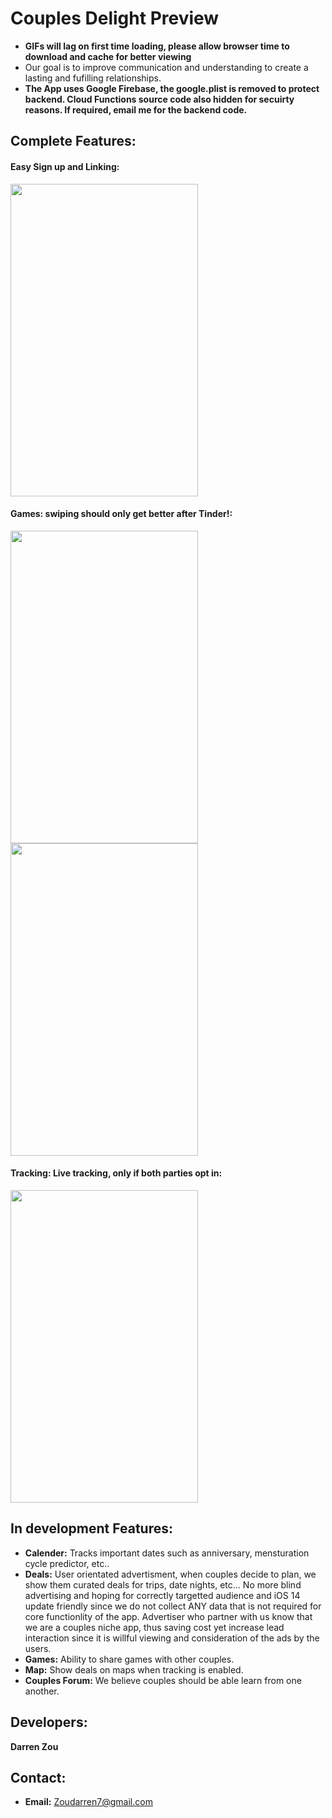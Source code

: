 # Couples Delight Preview
- **GIFs will lag on first time loading, please allow browser time to download and cache for better viewing**
- Our goal is to improve communication and understanding to create a lasting and fufilling relationships.
- **The App uses Google Firebase, the google.plist is removed to protect backend. Cloud Functions source code also hidden for secuirty reasons. If required, email me for the backend code.**

## Complete Features:

#### Easy Sign up and Linking:

<img src="https://github.com/Darren120/Demos/blob/main/createAcct%20(2).gif" width="300" height="500"/>

#### Games: swiping should only get better after Tinder!:
<img src="https://github.com/Darren120/Demos/blob/main/createCard%20(2).gif" width="300" height="500"/> <img src="https://github.com/Darren120/Demos/blob/main/playGame%20(1).gif" width="300" height="500"/>

#### Tracking: Live tracking, only if both parties opt in:
<img src="https://github.com/Darren120/Demos/blob/main/map%20(2).gif" width="300" height="500"/>


## In development Features:
- **Calender:** Tracks important dates such as anniversary, mensturation cycle predictor, etc..
- **Deals:** User orientated advertisment, when couples decide to plan, we show them curated deals for trips, date nights, etc... No more blind advertising and hoping for correctly targetted audience and iOS 14 update friendly since we do not collect ANY data that is not required for core functionlity of the app. Advertiser who partner with us know that we are a couples niche app, thus saving cost yet increase lead interaction since it is willful viewing and consideration of the ads by the users.
- **Games:** Ability to share games with other couples.
- **Map:** Show deals on maps when tracking is enabled.
- **Couples Forum:** We believe couples should be able learn from one another.

## Developers:
**Darren Zou**

## Contact:
- **Email:** Zoudarren7@gmail.com






